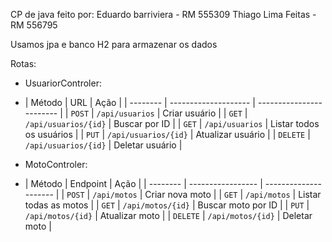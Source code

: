CP de java feito por:
Eduardo barriviera - RM 555309
Thiago Lima Feitas - RM 556795

Usamos jpa e banco H2 para armazenar os dados 

Rotas:

- UsuariorControler:
- | Método   | URL                  | Ação                     |
| -------- | -------------------- | ------------------------ |
| `POST`   | `/api/usuarios`      | Criar usuário            |
| `GET`    | `/api/usuarios/{id}` | Buscar por ID            |
| `GET`    | `/api/usuarios`      | Listar todos os usuários |
| `PUT`    | `/api/usuarios/{id}` | Atualizar usuário        |
| `DELETE` | `/api/usuarios/{id}` | Deletar usuário          |


- MotoControler:
- | Método   | Endpoint          | Ação                  |
| -------- | ----------------- | --------------------- |
| `POST`   | `/api/motos`      | Criar nova moto       |
| `GET`    | `/api/motos`      | Listar todas as motos |
| `GET`    | `/api/motos/{id}` | Buscar moto por ID    |
| `PUT`    | `/api/motos/{id}` | Atualizar moto        |
| `DELETE` | `/api/motos/{id}` | Deletar moto          |
